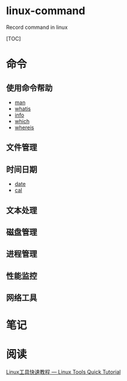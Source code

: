 # linux-command
Record command in linux

[TOC]

# 命令

## 使用命令帮助

- [man](commands/man.md)
- [whatis](commands/whatis.md)
- [info](commands/info.md)
- [which](commands/which.md)
- [whereis](commands/whereis.md)

## 文件管理

## 时间日期

- [date](commands/date.md)
- [cal](commands/cal.md)

## 文本处理

## 磁盘管理

## 进程管理

## 性能监控

## 网络工具


# 笔记

# 阅读

[Linux工具快速教程 — Linux Tools Quick Tutorial](https://linuxtools-rst.readthedocs.io/zh_CN/latest/)
